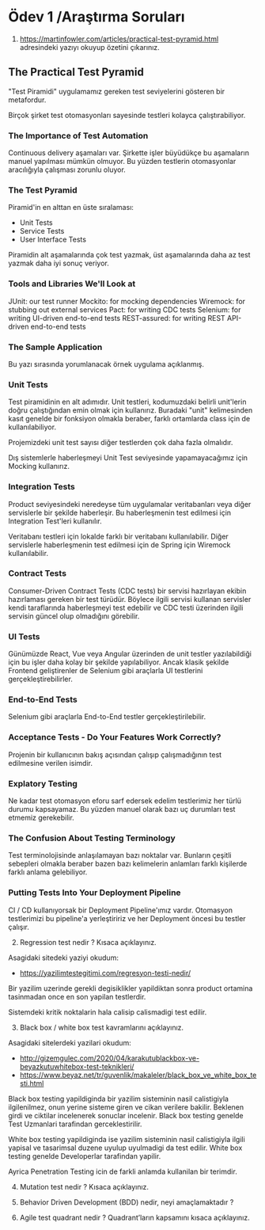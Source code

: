 # Ödev 1 /Araştırma Soruları

1. https://martinfowler.com/articles/practical-test-pyramid.html adresindeki yazıyı okuyup özetini çıkarınız.

## The Practical Test Pyramid

"Test Piramidi" uygulamamız gereken test seviyelerini gösteren bir metafordur.

Birçok şirket test otomasyonları sayesinde testleri kolayca çalıştırabiliyor.

### The Importance of Test Automation

Continuous delivery aşamaları var. Şirkette işler büyüdükçe bu aşamaların manuel
yapılması mümkün olmuyor. Bu yüzden testlerin otomasyonlar aracılığıyla çalışması zorunlu oluyor.

### The Test Pyramid

Piramid'in en alttan en üste sıralaması:
- Unit Tests
- Service Tests
- User Interface Tests

Piramidin alt aşamalarında çok test yazmak, üst aşamalarında daha az test yazmak
daha iyi sonuç veriyor.

### Tools and Libraries We'll Look at
JUnit: our test runner
Mockito: for mocking dependencies
Wiremock: for stubbing out external services
Pact: for writing CDC tests
Selenium: for writing UI-driven end-to-end tests
REST-assured: for writing REST API-driven end-to-end tests

### The Sample Application

Bu yazı sırasında yorumlanacak örnek uygulama açıklanmış.

### Unit Tests

Test piramidinin en alt adımıdır. Unit testleri, kodumuzdaki belirli unit'lerin doğru çalıştığından
emin olmak için kullanırız. Buradaki "unit" kelimesinden kasıt genelde bir fonksiyon olmakla beraber,
farklı ortamlarda class için de kullanılabiliyor.

Projemizdeki unit test sayısı diğer testlerden çok daha fazla olmalıdır.

Dış sistemlerle haberleşmeyi Unit Test seviyesinde yapamayacağımız için Mocking kullanırız.

### Integration Tests

Product seviyesindeki neredeyse tüm uygulamalar veritabanları veya diğer servislerle bir şekilde haberleşir.
Bu haberleşmenin test edilmesi için Integration Test'leri kullanılır.

Veritabanı testleri için lokalde farklı bir veritabanı kullanılabilir.
Diğer servislerle haberleşmenin test edilmesi için de Spring için Wiremock kullanılabilir.

### Contract Tests

Consumer-Driven Contract Tests (CDC tests) bir servisi hazırlayan ekibin 
hazırlaması gereken bir test türüdür. Böylece ilgili servisi kullanan servisler
kendi taraflarında haberleşmeyi test edebilir ve CDC testi üzerinden ilgili servisin
güncel olup olmadığını görebilir.

### UI Tests

Günümüzde React, Vue veya Angular üzerinden de unit testler yazılabildiği için bu işler
daha kolay bir şekilde yapılabiliyor. Ancak klasik şekilde Frontend geliştirenler de
Selenium gibi araçlarla UI testlerini gerçekleştirebilirler.

### End-to-End Tests

Selenium gibi araçlarla End-to-End testler gerçekleştirilebilir.

### Acceptance Tests - Do Your Features Work Correctly?

Projenin bir kullanıcının bakış açısından çalışıp çalışmadığının test edilmesine verilen isimdir.

### Explatory Testing

Ne kadar test otomasyon eforu sarf edersek edelim testlerimiz her türlü durumu kapsayamaz.
Bu yüzden manuel olarak bazı uç durumları test etmemiz gerekebilir.

### The Confusion About Testing Terminology

Test terminolojisinde anlaşılamayan bazı noktalar var.
Bunların çeşitli sebepleri olmakla beraber bazen bazı kelimelerin anlamları
farklı kişilerde farklı anlama gelebiliyor.

### Putting Tests Into Your Deployment Pipeline

CI / CD kullanıyorsak bir Deployment Pipeline'ımız vardır.
Otomasyon testlerimizi bu pipeline'a yerleştiririz ve her Deployment öncesi bu testler çalışır.

2. Regression test nedir ? Kısaca açıklayınız.

Asagidaki sitedeki yaziyi okudum:
- https://yazilimtestegitimi.com/regresyon-testi-nedir/

Bir yazilim uzerinde gerekli degisiklikler yapildiktan sonra 
product ortamina tasinmadan once en son yapilan testlerdir.

Sistemdeki kritik noktalarin hala calisip calismadigi test edilir.

3. Black box / white box test kavramlarını açıklayınız.

Asagidaki sitelerdeki yazilari okudum:
- http://gizemgulec.com/2020/04/karakutublackbox-ve-beyazkutuwhitebox-test-teknikleri/
- https://www.beyaz.net/tr/guvenlik/makaleler/black_box_ve_white_box_testi.html

Black box testing yapildiginda bir yazilim sisteminin nasil calistigiyla
ilgilenilmez, onun yerine sisteme giren ve cikan verilere bakilir.
Beklenen girdi ve ciktilar incelenerek sonuclar incelenir.
Black box testing genelde Test Uzmanlari tarafindan gerceklestirilir.

White box testing yapildiginda ise yazilim sisteminin nasil calistigiyla ilgili
yapisal ve tasarimsal duzene uyulup uyulmadigi da test edilir.
White box testing genelde Developerlar tarafindan yapilir.

Ayrica Penetration Testing icin de farkli anlamda kullanilan bir terimdir.

4. Mutation test nedir ? Kısaca açıklayınız.

5. Behavior Driven Development (BDD) nedir, neyi amaçlamaktadır ?

6. Agile test quadrant nedir ? Quadrant’ların kapsamını kısaca açıklayınız.
